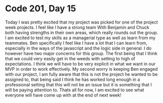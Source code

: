 <h1>Code 201, Day 15</h1>

<p>
  Today I was pretty excited that my project was picked for one of the project week projects. I feel like I have a strong team With Benjamin and Chuck both having strengths in their own areas, which really rounds out the group. I am excited to test my skills as a managerial type as well as learn from my teammates. Ben specifically I feel like I have a lot that I can learn from, especially in the ways of the javascript and the logic side in general. I do however have two major concerns for this group. The first being that I think that we could very easily get in the weeds with setting to high of expectations. I think we will have to be very explicit in what we want in our MVP in order to work effectively.
  My second worry is keeping Ben engaged with our project, I am fully aware that this is not the project he wanted to be assigned to, that being said I think he has worked long enough in a professional setting that this will not be an issue but it is something that I will be paying attention to. Thats all for now, I am excited to see what everyone will have come up with at the end of next week!
</p>
